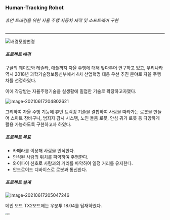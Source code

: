### Human-Tracking Robot ###

###### 휴먼 트래킹을 위한 자율 주행 자동차 제작 및 소프트웨어 구현 ######

***

![배경모양변경](https://user-images.githubusercontent.com/48851895/122412858-e2c27f80-cfc0-11eb-918c-3d76da6aaa9f.png)







##### 프로젝트 배경 #####

구글의 웨이모와 테슬라, 애플까지 자율 주행에 대해 앞다투어 연구하고 있고, 우리나라 역시 2018년 과학기술정보통신부에서 4차 산업혁명 대응 우선 추진 분야로 자율 주행차를 선정하였다.

이에 각광받는 자율주행기술을 실생활에 밀접한 기술로 확장하고자했다.



![image-20210617204802621](C:\Users\lg\AppData\Roaming\Typora\typora-user-images\image-20210617204802621.png)

그리하여 자율 주행 기능에 휴먼 트랙킹 기술을 결합하여 사람을 따라가는 로봇을 만들어 스마트 장바구니, 범죄자 감시 시스템, 노인 돌봄 로봇, 안심 귀가 로봇 등 다양하게 활용 가능하도록 구현하고자 하였다.



##### 프로젝트 목표 #####

- 카메라를 이용해 사람을 인식한다.
- 인식된 사람의 위치를 파악하여 주행한다.
- 와이파이 신호로 사람과의 거리를 파악하여 일정 거리를 유지한다.
- 안드로이드 디바이스로 로봇과 통신한다.



##### 프로젝트 설계 #####

![image-20210617205047246](C:\Users\lg\AppData\Roaming\Typora\typora-user-images\image-20210617205047246.png)

메인 보드 TX2보드에는 우분투 18.04를 탑재하였다.













<img src="C:\Users\오딧세이33\Desktop\황제 펭귄\media\메인.jpg" alt="메인" style="zoom: 33%;" />
